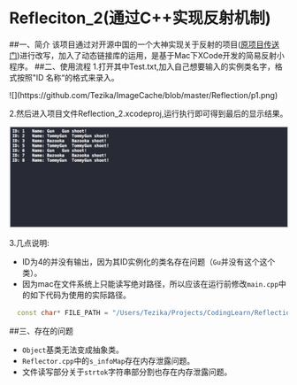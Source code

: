 # Refleciton_2(通过C++实现反射机制)
##一、简介<a name="link"/>
该项目通过对开源中国的一个大神实现关于反射的项目([原项目传送门](http://www.oschina.net/code/snippet_230828_9913))进行改写，加入了动态链接库的运用，是基于Mac下XCode开发的简易反射小程序。
##二、使用流程
1.打开其中Test.txt,加入自己想要输入的实例类名字，格式按照"ID 名称“的格式来录入。  

<a name="pic"/>
![](https://github.com/Tezika/ImageCache/blob/master/Reflection/p1.png)  

2.然后进入项目文件Reflection_2.xcodeproj,运行执行即可得到最后的显示结果。  

![](https://github.com/Tezika/ImageCache/blob/master/Reflection/p2.png)

 3.几点说明: <a name="dot"/>
 * ID为4的并没有输出，因为其ID实例化的类名存在问题（`Gu`并没有这个这个类）。  
 * 因为mac在文件系统上只能读写绝对路径，所以应该在运行前修改`main.cpp`中的如下代码为使用的实际路径。<a name="code"/>
```cpp
  const char* FILE_PATH = "/Users/Tezika/Projects/CodingLearn/Reflection_2/Test.txt";
```
##三、存在的问题
  <a name="dot"/>
  * `Object`基类无法变成抽象类。
  * `Reflector.cpp`中的`s_infoMap`存在内存泄露问题。
  *  文件读写部分关于`strtok`字符串部分割也存在内存泄露问题。



